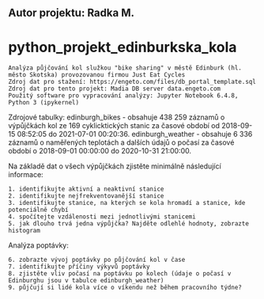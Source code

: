 ## Autor projektu: Radka M. ##

# python_projekt_edinburkska_kola
    Analýza půjčování kol služkou "bike sharing" v městě Edinburk (hl. město Skotska) provozovanou firmou Just Eat Cycles
    Zdroj dat pro stažení: https://engeto.com/files/db_portal_template.sql 
    Zdroj dat pro tento projekt: Madia DB server data.engeto.com
    Použitý software pro vypracování analýzy: Jupyter Notebook 6.4.8, Python 3 (ipykernel)

Zdrojové tabulky:
    edinburgh_bikes - obsahuje 438 259 záznamů o výpůjčkách kol ze 169 cyklicktických stanic za časové období od 2018-09-15 08:52:05 do 2021-07-01 00:20:36.
    edinburgh_weather - obsahuje 6 336 záznamů o naměřených teplotách a dalších údajů o počasí za časové období o 2018-09-01 00:00:00 do 2020-10-31 21:00:00.
    
Na základě dat o všech výpůjčkách zjistěte minimálně následující informace:

    1. identifikujte aktivní a neaktivní stanice
    2. identifikujte nejfrekventovanější stanice
    3. identifikujte stanice, na kterých se kola hromadí a stanice, kde potenciálně chybí
    4. spočítejte vzdálenosti mezi jednotlivými stanicemi
    5. jak dlouho trvá jedna výpůjčka? Najděte odlehlé hodnoty, zobrazte histogram

Analýza poptávky:

    6. zobrazte vývoj poptávky po půjčování kol v čase
    7. identifikujte příčiny výkyvů poptávky
    8. zjistěte vliv počasí na poptávku po kolech (údaje o počasí v Edinburghu jsou v tabulce edinburgh_weather)
    9. půjčují si lidé kola více o víkendu než během pracovního týdne?
